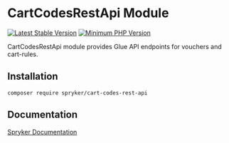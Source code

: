 # CartCodesRestApi Module
[![Latest Stable Version](https://poser.pugx.org/spryker/cart-codes-rest-api/v/stable.svg)](https://packagist.org/packages/spryker/cart-codes-rest-api)
[![Minimum PHP Version](https://img.shields.io/badge/php-%3E%3D%208.1-8892BF.svg)](https://php.net/)

CartCodesRestApi module provides Glue API endpoints for vouchers and cart-rules.

## Installation

```
composer require spryker/cart-codes-rest-api
```

## Documentation

[Spryker Documentation](https://docs.spryker.com)
